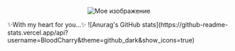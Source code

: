 <p align="center">
  <img src="soul.gif" alt="Мое изображение">
</p>
✨With my heart for you...✨
![Anurag's GitHub stats](https://github-readme-stats.vercel.app/api?username=BloodCharry&theme=github_dark&show_icons=true)
<!--
**BloodCharry/BloodCharry** is a ✨ _special_ ✨ repository because its `README.md` (this file) appears on your GitHub profile.

Here are some ideas to get you started:

- 🔭 I’m currently working on ...
- 🌱 I’m currently learning ...
- 👯 I’m looking to collaborate on ...
- 🤔 I’m looking for help with ...
- 💬 Ask me about ...
- 📫 How to reach me: ...
- 😄 Pronouns: ...
- ⚡ Fun fact: ...
-->
